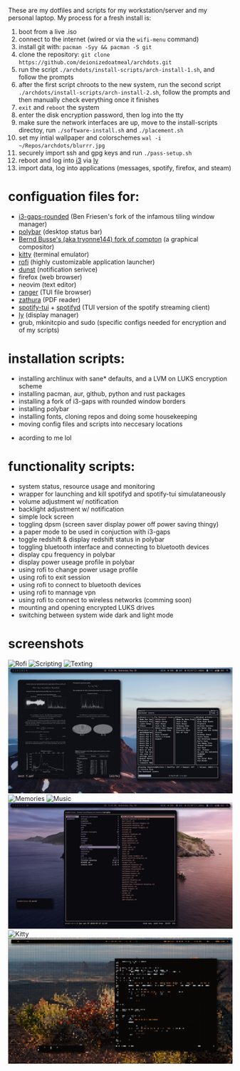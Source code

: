 These are my dotfiles and scripts for my workstation/server and my personal laptop. My process for a fresh install is: 
1) boot from a live .iso
2) connect to the internet (wired or via the `wifi-menu` command)
3) install git with: `pacman -Syy && pacman -S git`
4) clone the repository: `git clone https://github.com/deionizedoatmeal/archdots.git`
5) run the script `./archdots/install-scripts/arch-install-1.sh`, and follow the prompts
6) after the first script chroots to the new system, run the second script `./archdots/install-scripts/arch-install-2.sh`, follow the prompts and then manually check everything once it finishes
6) `exit` and `reboot` the system
7) enter the disk encryption password, then log into the tty
8) make sure the network interfaces are up, move to the install-scripts directoy, run `./software-install.sh` and `./placement.sh`
9) set my intial wallpaper and colorschemes `wal -i ~/Repos/archdots/blurrr.jpg`
10) securely import ssh and gpg keys and run `./pass-setup.sh`
11) reboot and log into [i3](https://github.com/resloved/i3) via [ly](https://github.com/cylgom/ly)
12) import data, log into applications (messages, spotify, firefox, and steam)

# configuation files for:
- [i3-gaps-rounded](https://github.com/resloved/i3) (Ben Friesen's fork of the infamous tiling window manager)
- [polybar](https://github.com/polybar/polybar) (desktop status bar)
- [Bernd Busse's (aka tryonne144) fork of compton](https://github.com/tryone144/compton) (a graphical compositor)
- [kitty](https://github.com/kovidgoyal/kitty) (terminal emulator)
- [rofi](https://github.com/davatorium/rofi) (highly customizable application launcher)
- [dunst](https://github.com/dunst-project/dunst) (notification serivce)
- firefox (web browser)
- neovim (text editor)
- [ranger](https://github.com/ranger/ranger) (TUI file browser)
- [zathura](https://github.com/pwmt/zathura) (PDF reader)
- [spotify-tui](https://github.com/Rigellute/spotify-tui) + [spotifyd](https://github.com/Spotifyd/spotifyd) (TUI version of the spotify streaming client)
- [ly](https://github.com/cylgom/ly) (display manager)
- grub, mkinitcpio and sudo (specific configs needed for encryption and of my scripts)
# installation scripts:  
- installing archlinux with sane* defaults, and a LVM on LUKS encryption scheme
- installing pacman, aur, github, python and rust packages
- installing a fork of i3-gaps with rounded window borders
- installing polybar
- installing fonts, cloning repos and doing some housekeeping
- moving config files and scripts into neccesary locations 
* acording to me lol
# functionality scripts:  
- system status, resource usage and monitoring
- wrapper for launching and kill spotifyd and spotify-tui simulataneously
- volume adjustment w/ notification
- backlight adjustment w/ notification
- simple lock screen
- toggling dpsm (screen saver display power off power saving thingy)
- a paper mode to be used in conjuction with i3-gaps
- toggle redshift & display redshift status in polybar  
- toggling bluetooth interface and connecting to bluetooth devices
- display cpu frequency in polybar  
- display power useage profile in polybar  
- using rofi to change power usage profile
- using rofi to exit session
- using rofi to connect to bluetooth devices
- using rofi to mannage vpn
- using rofi to connect to wireless networks (comming soon)
- mounting and opening encrypted LUKS drives
- switching between system wide dark and light mode
# screenshots
![Rofi](/screenshots/rofi.png)
![Scripting](/screenshots/scripting.png)
![Texting](/screenshots/messages.png)
![Studying](/screenshots/studying.png)
![Memories](/screenshots/scrapbook.png)
![Music](/screenshots/music.png)
![Ranger](/screenshots/ranger.png)
![Kitty](/screenshots/sisters.png)
![Lock](/screenshots/gllock.png)
